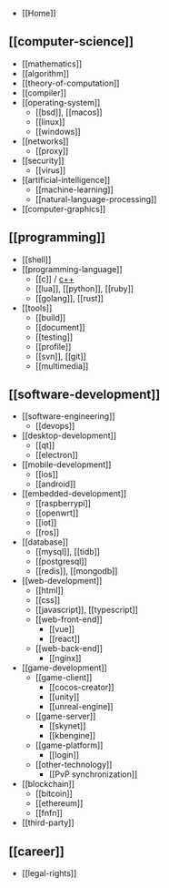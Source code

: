 - [[Home]]

## [[computer-science]]
- [[mathematics]]
- [[algorithm]]
- [[theory-of-computation]]
- [[compiler]]
- [[operating-system]]
  - [[bsd]], [[macos]]
  - [[linux]]
  - [[windows]]
- [[networks]]
  - [[proxy]]
- [[security]]
  - [[virus]]
- [[artificial-intelligence]]
  - [[machine-learning]]
  - [[natural-language-processing]]
- [[computer-graphics]]

## [[programming]]
- [[shell]]
- [[programming-language]]
  - [[c]] / [c++](cpp)
  - [[lua]], [[python]], [[ruby]]
  - [[golang]], [[rust]]
- [[tools]]
  - [[build]]
  - [[document]]
  - [[testing]]
  - [[profile]]
  - [[svn]], [[git]]
  - [[multimedia]]

## [[software-development]]
- [[software-engineering]]
  - [[devops]]
- [[desktop-development]]
  - [[qt]]
  - [[electron]]
- [[mobile-development]]
  - [[ios]]
  - [[android]]
- [[embedded-development]]
  - [[raspberrypi]]
  - [[openwrt]]
  - [[iot]]
  - [[ros]]
- [[database]]
  - [[mysql]], [[tidb]]
  - [[postgresql]]
  - [[redis]], [[mongodb]]
- [[web-development]]
  - [[html]]
  - [[css]]
  - [[javascript]], [[typescript]]
  - [[web-front-end]]
    - [[vue]]
    - [[react]]
  - [[web-back-end]]
    - [[nginx]]
- [[game-development]]
  - [[game-client]]
    - [[cocos-creator]]
    - [[unity]]
    - [[unreal-engine]]
  - [[game-server]]
    - [[skynet]]
    - [[kbengine]]
  - [[game-platform]]
    - [[login]]
  - [[other-technology]]
    - [[PvP synchronization]]
- [[blockchain]]
  - [[bitcoin]]
  - [[ethereum]]
  - [[fnfn]]
- [[third-party]]

## [[career]]
- [[legal-rights]]
